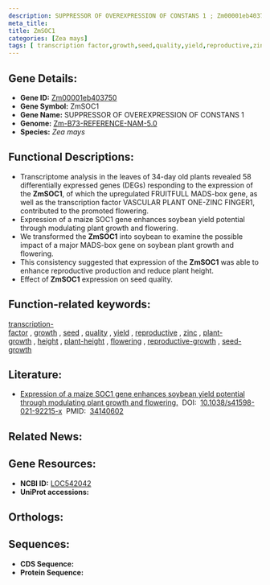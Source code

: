 ```yaml
---
description: SUPPRESSOR OF OVEREXPRESSION OF CONSTANS 1 ; Zm00001eb403750 ; Zea mays
meta_title:
title: ZmSOC1
categories: [Zea mays]
tags: [ transcription factor,growth,seed,quality,yield,reproductive,zinc,plant growth,height,plant height,flowering,reproductive growth,seed growth ]
---
```


## Gene Details:
- **Gene ID:**	[Zm00001eb403750](https://www.maizegdb.org/gene_center/gene/Zm00001eb403750)
- **Gene Symbol:** ZmSOC1
- **Gene Name:** SUPPRESSOR OF OVEREXPRESSION OF CONSTANS 1
- **Genome:** [Zm-B73-REFERENCE-NAM-5.0](https://www.maizegdb.org/genome/assembly/Zm-B73-REFERENCE-NAM-5.0)
- **Species:** *Zea mays*

## Functional Descriptions:
   - Transcriptome analysis in the leaves of 34-day old plants revealed 58 differentially expressed genes (DEGs) responding to the expression of the **ZmSOC1**, of which the upregulated FRUITFULL MADS-box gene, as well as the transcription factor VASCULAR PLANT ONE-ZINC FINGER1, contributed to the promoted flowering.
   - Expression of a maize SOC1 gene enhances soybean yield potential through modulating plant growth and flowering.
   - We transformed the **ZmSOC1** into soybean to examine the possible impact of a major MADS-box gene on soybean plant growth and flowering.
   - This consistency suggested that expression of the **ZmSOC1** was able to enhance reproductive production and reduce plant height.
   - Effect of **ZmSOC1** expression on seed quality.

## Function-related keywords:
[transcription-factor](/tags/transcription-factor/)&nbsp;,&nbsp;[growth](/tags/growth/)&nbsp;,&nbsp;[seed](/tags/seed/)&nbsp;,&nbsp;[quality](/tags/quality/)&nbsp;,&nbsp;[yield](/tags/yield/)&nbsp;,&nbsp;[reproductive](/tags/reproductive/)&nbsp;,&nbsp;[zinc](/tags/zinc/)&nbsp;,&nbsp;[plant-growth](/tags/plant-growth/)&nbsp;,&nbsp;[height](/tags/height/)&nbsp;,&nbsp;[plant-height](/tags/plant-height/)&nbsp;,&nbsp;[flowering](/tags/flowering/)&nbsp;,&nbsp;[reproductive-growth](/tags/reproductive-growth/)&nbsp;,&nbsp;[seed-growth](/tags/seed-growth/)

## Literature:
   - [Expression of a maize SOC1 gene enhances soybean yield potential through modulating plant growth and flowering.]( https://www.nature.com/articles/s41598-021-92215-x)&nbsp;&nbsp;DOI:&nbsp;&nbsp;[10.1038/s41598-021-92215-x](https://www.nature.com/articles/s41598-021-92215-x)&nbsp;&nbsp;PMID:&nbsp;&nbsp;[34140602](https://pubmed.ncbi.nlm.nih.gov/34140602/)

## Related News:

## Gene Resources:
- **NCBI ID:** [LOC542042](https://www.ncbi.nlm.nih.gov/gene/?term=LOC542042)
- **UniProt accessions:** [](https://www.uniprot.org/uniprotkb//entry)

## Orthologs:

## Sequences:
- **CDS Sequence:**
- **Protein Sequence:**
